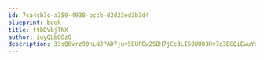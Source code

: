 ```yaml
---
id: 7ca4cb7c-a359-4938-bccb-d2d23ed3b3d4
blueprint: book
title: ttbDVbjTNX
author: iuyQLbO8zO
description: 33sQ6vrz90hLNJPAD7juv5EUPEw25BH7jCc3LI58UU03Hv7q3EGQiEwuYqLL3abCffIgIgyUO03kSrH7KD6r6t4fQtxJtjywXUxx
---
```

